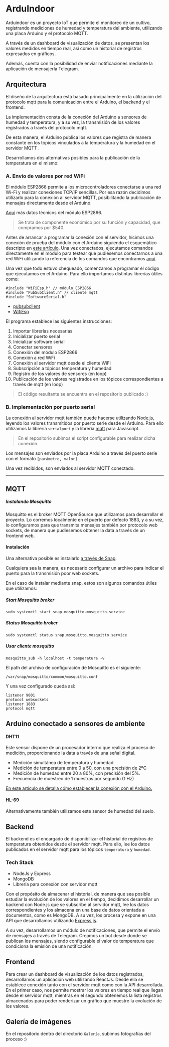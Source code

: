# ArduIndoor

Arduindoor es un proyecto IoT que permite el monitoreo de un cultivo, registrando mediciones de humedad y temperatura del ambiente, utilizando una placa Arduino y el protocolo MQTT.

A través de un dashboard de visualización de datos, se presentan los valores medidos en tiempo real, así como un historial de registros expresados en gráficos.

Además, cuenta con la posibilidad de enviar notificaciones mediante la aplicación de mensajería Telegram.

## Arquitectura

El diseño de la arquitectura está basado principalmente en la utilización del protocolo mqtt para la comunicación entre el Arduino, el backend y el frontend.

La implementación consta de la conexión del Arduino a sensores de humedad y temperatura, y a su vez, la transmisión de los valores registrados a través del protocolo mqtt.

De esta manera, el Arduino publica los valores que registra de manera constante en los tópicos vínculados a la temperatura y la humedad en el servidor MQTT .

Desarrollamos dos alternativas posibles para la publicación de la temperatura en el mismo: 

### A. Envío de valores por red WiFi

El módulo ESP2866 permite a los microcontroladores conectarse a una red Wi-Fi y realizar conexiones TCP/IP sencillas. Por esa razón decidimos utilizarlo para la conexión al servidor MQTT, posibilitando la publicación de mensajes directamente desde el Arduino.

[Aquí](https://www.espressif.com/en/products/socs/esp8266) más datos técnicos del módulo ESP2866.

> Se trata de componente económico por su función y capacidad, que compramos por $540.

Antes de arrancar a programar la conexión con el servidor, hicimos una conexión de prueba del módulo con el Arduino siguiendo el esquemático descripto en [este artículo](http://www.teomaragakis.com/hardware/electronics/how-to-connect-an-esp8266-to-an-arduino-uno/). 
Una vez conectados, ejecutamos comandos directamente en el módulo para testear que pudiésemos conectarnos a una red WiFi utilizando la referencia de los comandos que encontramos [aquí](http://room-15.github.io/blog/2015/03/26/esp8266-at-command-reference/).

Una vez que todo estuvo chequeado, comenzamos a programar el código que ejecutamos en el Arduino. Para ello importamos distintas librerías útiles como:

```
#include "WiFiEsp.h" // módulo ESP2866
#include "PubSubClient.h" // cliente mqtt
#include "SoftwareSerial.h"
```
* [pubsubclient](https://github.com/knolleary/pubsubclient/releases/tag/v2.8)
* [WifiEsp](https://github.com/bportaluri/WiFiEsp)

El programa establece las siguientes instrucciones:

1. Importar librerías necesarias
2. Inicializar puerto serial
3. Inicializar software serial
4. Conectar sensores
5. Conexión del módulo ESP2866
6. Conexión a red WiFi
7. Conexión al servidor mqtt desde el cliente WiFi
8. Subscripción a tópicos temperatura y humedad
9. Registro de los valores de sensores (en loop)
10. Publicación de los valores registrados en los tópicos correspondientes a través de mqtt (en loop)

> El código resultante se encuentra en el repositorio publicado :)


### B. Implementación por puerto serial

La conexión al servidor mqtt también puede hacerse utilizando Node.js, leyendo los valores transmitidos por puerto serie desde el Arduino. Para ello utilizamos la librería ```serialport``` y la librería [mqtt](https://github.com/mqttjs/MQTT.js#publish) para Javascript.

> En el repositorio subimos el script configurable para realizar dicha conexión. 

Los mensajes son enviados por la placa Arduino a través del puerto serie con el formato ```[parámetro, valor]```.

Una vez recibidos, son enviados al servidor MQTT conectado.

---

## MQTT

##### Instalando Mosquitto

Mosquitto es el broker MQTT OpenSource que utilizamos para desarrollar el proyecto. Lo corremos localmente en el puerto por defecto 1883, y a su vez, lo configuramos para que transmita mensajes también por protocolo web sockets, de manera que pudiesemos obtener la data a través de un frontend web.

#### Instalación

Una alternativa posible es instalarlo [a través de Snap](https://snapcraft.io/mosquitto).

Cualquiera sea la manera, es necesario configurar un archivo para indicar el puerto para la transmisión poor web sockets.

En el caso de instalar mediante snap, estos son algunos comandos útiles que utilizamos:

##### Start Mosquitto broker

```sudo systemctl start snap.mosquitto.mosquitto.service```

##### Status Mosquitto broker

```sudo systemctl status snap.mosquitto.mosquitto.service```

##### Usar cliente mosquitto

```mosquitto_sub -h localhost -t temperatura -v```


El path del archivo de configuración de Mosquitto es el siguiente:

```/var/snap/mosquitto/common/mosquitto.conf```

Y una vez configurado queda así:

```
listener 9001
protocol websockets
listener 1883
protocol mqtt
```

## Arduino conectado a sensores de ambiente

#### DHT11

Este sensor dispone de un procesador interno que realiza el proceso de medición, proporcionando la data a través de una señal digital.

* Medición simultánea de temperatura y humedad
* Medición de temperatura entre 0 a 50, con una precisión de 2ºC
* Medición de humedad entre 20 a 80%, con precisión del 5%.
* Frecuencia de muestreo de 1 muestras por segundo (1 Hz)

[En este artículo se detalla cómo establecer la conexión con el Arduino.](https://create.arduino.cc/projecthub/pibots555/how-to-connect-dht11-sensor-with-arduino-uno-f4d239)


#### HL-69

Alternativamente también utilizamos este sensor de humedad del suelo.

## Backend

El backend es el encargado de disponibilizar el historial de registros de temperatura obtenidos desde el servidor mqtt. Para ello, lee los datos publicados en el servidor mqtt para los tópicos ```temperatura``` y ```humedad```.

### Tech Stack 

- NodeJs y Express
- MongoDB
- Librería para conexión con servidor mqtt

Con el propósito de almacenar el historial, de manera que sea posible estudiar la evolución de los valores en el tiempo, decidimos desarrollar un backend con Node.js que se subscribe al servidor mqtt, lee los datos correspondientes y los almacena en una base de datos orientada a documentos, como es MongoDB. A su vez, los procesa y expone en una API que desarrollamos utilizando [Express.js](https://expressjs.com/es/).

A su vez, desarrollamos un módulo de notificaciones, que permite el envío de mensajes a través de Telegram. Creamos un bot desde donde se publican los mensajes, siendo configurable el valor de temperatura que condiciona la emisión de una notificación.

## Frontend

Para crear un dashboard de visualización de los datos registrados, desarrollamos un aplicación web utilizando ReactJs. Desde ella se establece conexión tanto con el servidor mqtt como con la API desarrollada. En el primer caso, nos permite mostrar los valores en tiempo real que llegan desde el servidor mqtt, mientras en el segundo obtenemos la lista registros almacenados para poder renderizar un gráfico que muestre la evolución de los valores.

## Galería de imágenes

En el repositorio dentro del directorio ```Galería```, subimos fotografías del proceso :)